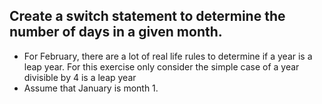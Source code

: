 
## Create a switch statement to determine the number of days in a given month.

- For February, there are a lot of real life rules to determine if a year is a leap year.  For this exercise only consider the simple case of a year divisible by 4 is a leap year
- Assume that January is month 1.

